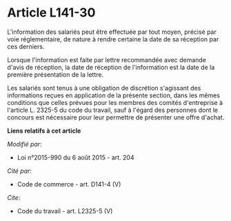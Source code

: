 # Article L141-30

L'information des salariés peut être effectuée par tout moyen, précisé par voie réglementaire, de nature à rendre certaine la
date de sa réception par ces derniers. 

Lorsque l'information est faite par lettre recommandée avec demande d'avis de réception, la date de réception de
l'information est la date de la première présentation de la lettre. 

Les salariés sont tenus à une obligation de discrétion s'agissant des informations reçues en application de la présente
section, dans les mêmes conditions que celles prévues pour les membres des comités d'entreprise à l'article L. 2325-5 du code
du travail, sauf à l'égard des personnes dont le concours est nécessaire pour leur permettre de présenter une offre d'achat.

**Liens relatifs à cet article**

_Modifié par_:

  - Loi n°2015-990 du 6 août 2015 - art. 204

_Cité par_:

  - Code de commerce - art. D141-4 (V)

_Cite_:

  - Code du travail - art. L2325-5 (V)
